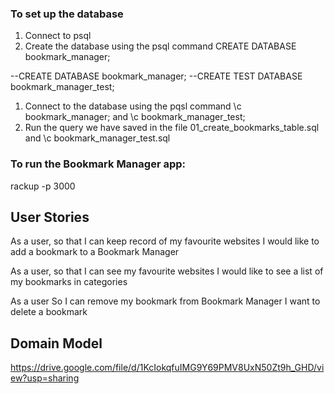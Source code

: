 ### To set up the database

1) Connect to psql
2) Create the database using the psql command CREATE DATABASE bookmark_manager;

--CREATE DATABASE bookmark_manager;
--CREATE TEST DATABASE bookmark_manager_test;

1) Connect to the database using the pqsl command \c bookmark_manager; and \c bookmark_manager_test;
2) Run the query we have saved in the file 01_create_bookmarks_table.sql and \c bookmark_manager_test.sql

### To run the Bookmark Manager app:

rackup -p 3000


## User Stories
As a user, so that I can keep record of my favourite websites
I would like to add a bookmark to a Bookmark Manager

As a user, so that I can see my favourite websites
I would like to see a list of my bookmarks in categories

As a user
So I can remove my bookmark from Bookmark Manager
I want to delete a bookmark

## Domain Model

https://drive.google.com/file/d/1KcIokqfuIMG9Y69PMV8UxN50Zt9h_GHD/view?usp=sharing